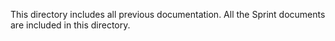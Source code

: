 This directory includes all previous documentation.
All the Sprint documents are included in this directory.
